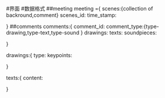 #界面
#数据格式
##meeting
meeting ={
scenes:{collection of backround,comment}
scenes_id:
time_stamp:

}
##comments
comments:{
	comment_id:
	comment_type:{type-drawing,type-text,type-sound }
	drawings:
	texts:
	soundpieces:

}

drawings:{
	type:
	keypoints:

}

texts:{
	content:

}